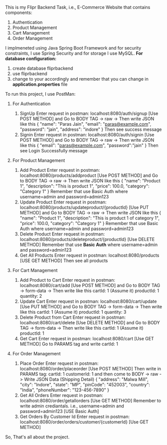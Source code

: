 This is my Flipr Backend Task, i.e., E-Commerce Website that contains components:
1. Authentication
2. Product Management
3. Cart Management
4. Order Management

I implmeneted using Java Spring Boot Framework and for security constraints, I use Spring Security and for storage I use MySQL.
**For database configuration:**
1. create database fliprbackend
2. use fliprbackend
3. change to your accordingly and remember that you can change in **application.properties** file

To run this project, I use PostMan:
1. For Authentication
   1. SignUp
      Enter request in postman: localhost:8080/auth/signup [Use POST METHOD]
      and Go to BODY TAG -> raw -> Then write JSON like this
      {
         "name": "Paras Jain",
         "email": "paras@example.com",
         "password": "jain",
         "address": "indore"
      }
      Then see success message
   2. Signin
      Enter request in postman: localhost:8080/auth/signin [Use POST METHOD]
      and Go to BODY TAG -> raw -> Then write JSON like this
      {
          "email": "paras@example.com",
          "password":"jain"
      }
      Then see Login Successfully message

      
2. For Product Management
   1. Add Product
      Enter request in postman: localhost:8080/products/addproduct [Use POST METHOD]
      and Go to BODY TAG -> raw -> Then write JSON like this
      {
         "name": "Product 1",
         "description": "This is product 1",
         "price": 100.0,
         "category": "Category 1"
      }
      Remember that use Basic Auth where username=admin and password=admin123
   2. Update Product
       Enter request in postman: localhost:8080/products/updateproduct/{productId} [Use PUT METHOD]
       and Go to BODY TAG -> raw -> Then write JSON like this
       {
          "name": "Product 1",
          "description": "This is product 1 of category 1",
          "price": 100.0,
          "category": "Category 1"
       }
      Remember that use Basic Auth where username=admin and password=admin123
   3. Delete Product
       Enter request in postman: localhost:8080/products/deleteproduct/{productId} [Use DELETE METHOD]
       Remember that use **Basic Auth** where username=admin and password=admin123
   4. Get All Products
        Enter request in postman: localhost:8080/products [USE GET METHOD]
        Then see all products 

        
3. For Cart Management
   1. Add Product to Cart
          Enter request in postman: localhost:8080/cart/add [Use POST METHOD]
          and Go to BODY TAG -> form-data -> Then write like this
          cartId: 1 (Assume it)
          productId: 1 
          quantity: 2
   2. Update Cart
          Enter request in postman: localhost:8080/cart/update [Use PUT METHOD]
          and Go to BODY TAG -> form-data -> Then write like this
          cartId: 1 (Assume it)
          productId: 1 
          quantity: 3
   3. Delete Product from Cart
          Enter request in postman: localhost:8080/cart/delete [Use DELETE METHOD]
          and Go to BODY TAG -> form-data -> Then write like this
          cartId: 1 (Assume it)
          productId: 1 
   4. Get Cart
          Enter request in postman: localhost:8080/cart [Use GET METHOD]
          Go to PARAMS tag and write cartId: 1


4. For Order Management
     1. Place Order
        Enter request in postman: localhost:8080/order/placeorder [Use POST METHOD]
        Then write in PARAMS tag:
        cartId: 1
        customerId: 1
        and then come to BODY -> raw -> Write JSON Data (Shipping Detail)
        {
           "address": "Malwa Mill",
           "city": "Indore",
           "state": "MP",
           "pinCode": "452003",
           "country": "India",
           "phoneNumber": "123-456-7890"
        }
    2. Get All Orders
        Enter request in postman: localhost:8080/order/getallorders [Use GET METHOD]
        Remember to write admin crediantals. i.e., username=admin and password=admin123 [USE Basic Auth]
    3. Get Orders By Customer Id
        Enter request in postman: localhost:8080/order/orders/customer/{customerId} [Use GET METHOD]

So, That's all about the project.
         
